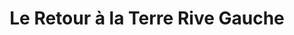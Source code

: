 ---
title: "Le Retour à la Terre Rive Gauche"
url: /paris/le-retour-a-la-terre-rive-gauche/
shop: Supermarkt
---